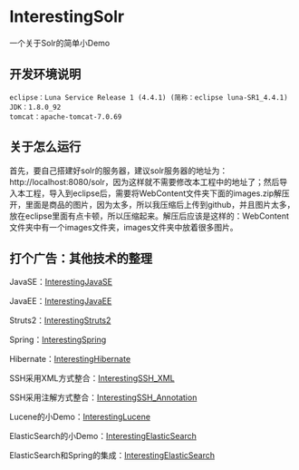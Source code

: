 # InterestingSolr

一个关于Solr的简单小Demo

## 开发环境说明
	eclipse：Luna Service Release 1 (4.4.1) (简称：eclipse luna-SR1_4.4.1)
	JDK：1.8.0_92
	tomcat：apache-tomcat-7.0.69
	
## 关于怎么运行
首先，要自己搭建好solr的服务器，建议solr服务器的地址为：http://localhost:8080/solr，因为这样就不需要修改本工程中的地址了；然后导入本工程，导入到eclipse后，需要将WebContent文件夹下面的images.zip解压开，里面是商品的图片，因为太多，所以我压缩后上传到github，并且图片太多，放在eclipse里面有点卡顿，所以压缩起来。解压后应该是这样的：WebContent文件夹中有一个images文件夹，images文件夹中放着很多图片。

## 打个广告：其他技术的整理
JavaSE：[InterestingJavaSE](https://github.com/gongchuanjing/InterestingJavaSE.git)

JavaEE：[InterestingJavaEE](https://github.com/gongchuanjing/InterestingJavaEE.git)

Struts2：[InterestingStruts2](https://github.com/gongchuanjing/InterestingStruts2.git)

Spring：[InterestingSpring](https://github.com/gongchuanjing/InterestingSpring.git)

Hibernate：[InterestingHibernate](https://github.com/gongchuanjing/InterestingHibernate.git)

SSH采用XML方式整合：[InterestingSSH_XML](https://github.com/gongchuanjing/InterestingSSH_XML.git)

SSH采用注解方式整合：[InterestingSSH_Annotation](https://github.com/gongchuanjing/InterestingSSH_Annotation.git)

Lucene的小Demo：[InterestingLucene](https://github.com/gongchuanjing/InterestingLucene.git)

ElasticSearch的小Demo：[InterestingElasticSearch](https://github.com/gongchuanjing/InterestingElasticSearch.git)

ElasticSearch和Spring的集成：[InterestingElasticSearch](https://github.com/gongchuanjing/InterestingElasticSearch_SpringData.git)